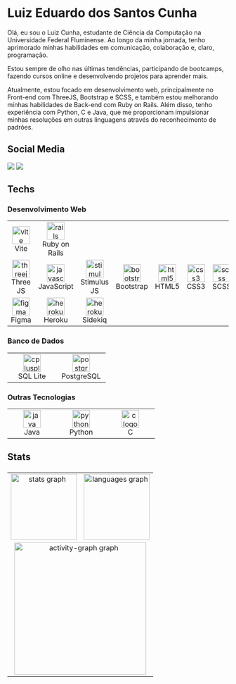 <h1 align="left">Luiz Eduardo dos Santos Cunha</h1>

Olá, eu sou o Luiz Cunha, estudante de Ciência da Computação na Universidade Federal Fluminense. Ao longo da minha jornada, tenho aprimorado minhas habilidades em comunicação, colaboração e, claro, programação.

Estou sempre de olho nas últimas tendências, participando de bootcamps, fazendo cursos online e desenvolvendo projetos para aprender mais.

Atualmente, estou focado em desenvolvimento web, principalmente no Front-end com ThreeJS, Bootstrap e SCSS, e também estou melhorando minhas habilidades de Back-end com Ruby on Rails. Além disso, tenho experiência com Python, C e Java, que me proporcionam impulsionar minhas resoluções em outras linguagens através do reconhecimento de padrões.

###

<h2 align="left">Social Media</h2> 
 <div>
  <a href="https://www.linkedin.com/in/luiz-cunha-560779227/" target="_blank"><img src="https://img.shields.io/badge/Linkedin-0A66c2?style=for-the-badge&logo=linkedin&logoColor=white"></a>
  <a href="https://instagram.com/luiz.cunhaa" target="_blank"><img src="https://img.shields.io/badge/-Instagram-%23E4405F?style=for-the-badge&logo=instagram&logoColor=white"></a>
</div>


<h2 align="left">Techs</h2>

<h3 align="left">Desenvolvimento Web</h3>

<table>
  <tr>
    <td align="center" width="96">
      <img src="https://skillicons.dev/icons?i=vite" height="40" alt="vite logo" />
      <br>Vite
    </td>
    <td align="center" width="96">
      <img src="https://skillicons.dev/icons?i=rails" height="40" alt="rails logo" />
      <br>Ruby on Rails
    </td>
  </tr>
  <tr>
    <td align="center" width="96">
      <img src="https://skillicons.dev/icons?i=threejs" height="40" alt="threejs logo" />
      <br>Three JS
    </td>
    <td align="center" width="96">
      <img src="https://cdn.jsdelivr.net/gh/devicons/devicon/icons/javascript/javascript-original.svg" height="40" alt="javascript logo" />
      <br>JavaScript
    </td>
    <td align="center" width="96">
      <img src="https://seeklogo.com/images/S/stimulus-logo-00C9C155E0-seeklogo.com.png" height="40" alt="stimulus logo" />
      <br>Stimulus JS
    </td>
    <td align="center" width="96">
      <img src="https://skillicons.dev/icons?i=bootstrap" height="40" alt="bootstrap logo" />
      <br>Bootstrap
    </td>
    <td align="center" width="96">
      <img src="https://cdn.jsdelivr.net/gh/devicons/devicon/icons/html5/html5-original.svg" height="40" alt="html5 logo" />
      <br>HTML5
    </td>
    <td align="center" width="96">
      <img src="https://cdn.jsdelivr.net/gh/devicons/devicon/icons/css3/css3-original.svg" height="40" alt="css3 logo" />
      <br>CSS3
    </td>
    <td align="center" width="96">
      <img src="https://skillicons.dev/icons?i=scss" height="40" alt="scss logo" />
      <br>SCSS
    </td>
  </tr>
  <tr>
    <td align="center" width="96">
      <img src="https://skillicons.dev/icons?i=figma" height="40" alt="figma logo" />
      <br>Figma
    </td>
    <td align="center" width="96">
      <img src="https://skillicons.dev/icons?i=heroku" height="40" alt="heroku logo" />
      <br>Heroku
    </td>
    <td align="center" width="96">
      <img src="https://sidekiq.org/assets/sidekiq.png" height="40" alt="heroku logo" />
      <br>Sidekiq
    </td>
  </tr>
</table>

<h3 align="left">Banco de Dados</h3>

<table>
  <tr>
    <td align="center" width="96">
      <img src="https://upload.wikimedia.org/wikipedia/commons/thumb/9/97/Sqlite-square-icon.svg/1200px-Sqlite-square-icon.svg.png" height="40" alt="cplusplus logo" />
      <br>SQL Lite
    </td>
    <td align="center" width="96">
      <img src="https://cdn.jsdelivr.net/gh/devicons/devicon/icons/postgresql/postgresql-original.svg" height="40" alt="postgresql logo" />
      <br>PostgreSQL
    </td>
  </tr>
</table>

<h3 align="left">Outras Tecnologias</h3>

<table>
  <tr>
    <td align="center" width="96">
      <img src="https://cdn.jsdelivr.net/gh/devicons/devicon/icons/java/java-original.svg" height="40" alt="java logo" />
      <br>Java
    </td>
    <td align="center" width="96">
      <img src="https://cdn.jsdelivr.net/gh/devicons/devicon/icons/python/python-original.svg" height="40" alt="python logo" />
      <br>Python
    </td>
    <td align="center" width="96">
      <img src="https://skillicons.dev/icons?i=c" height="40" alt="c logo" />
      <br>C
    </td>
  </tr>
</table>

<h2 align="left">Stats</h2>

###

<table align="center">
  <tr>
    <td align="center">
      <img src="https://github-readme-stats.vercel.app/api?username=Luiz-Cunha&hide_title=false&hide_rank=false&show_icons=true&count_private=true&disable_animations=false&theme=monokai&locale=en&hide_border=false&order=1" height="150" alt="stats graph"  />
    </td>
    <td align="center">
      <img src="https://github-readme-stats.vercel.app/api/top-langs?username=Luiz-Cunha&locale=en&hide_title=false&layout=compact&card_width=320&langs_count=5&theme=monokai&hide_border=false&order=2" height="150" alt="languages graph"  />
    </td>
  </tr>
  <tr>
    <td align="center" colspan="2">
      <img src="https://github-readme-activity-graph.vercel.app/graph?username=Luiz-Cunha&radius=16&theme=monokai&area=true&order=5" height="300" alt="activity-graph graph"  />
    </td>
  </tr>
</table>

